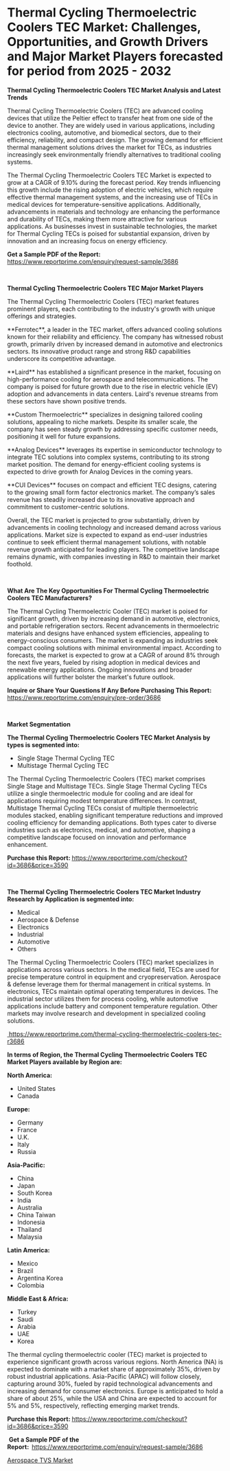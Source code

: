 <p><h1>Thermal Cycling Thermoelectric Coolers TEC Market: Challenges, Opportunities, and Growth Drivers and Major Market Players forecasted for period from 2025 - 2032</h1></p><p><strong>Thermal Cycling Thermoelectric Coolers TEC Market Analysis and Latest Trends</strong></p>
<p><p>Thermal Cycling Thermoelectric Coolers (TEC) are advanced cooling devices that utilize the Peltier effect to transfer heat from one side of the device to another. They are widely used in various applications, including electronics cooling, automotive, and biomedical sectors, due to their efficiency, reliability, and compact design. The growing demand for efficient thermal management solutions drives the market for TECs, as industries increasingly seek environmentally friendly alternatives to traditional cooling systems.</p><p>The Thermal Cycling Thermoelectric Coolers TEC Market is expected to grow at a CAGR of 9.10% during the forecast period. Key trends influencing this growth include the rising adoption of electric vehicles, which require effective thermal management systems, and the increasing use of TECs in medical devices for temperature-sensitive applications. Additionally, advancements in materials and technology are enhancing the performance and durability of TECs, making them more attractive for various applications. As businesses invest in sustainable technologies, the market for Thermal Cycling TECs is poised for substantial expansion, driven by innovation and an increasing focus on energy efficiency.</p></p>
<p><strong>Get a Sample PDF of the Report:&nbsp;</strong> <a href="https://www.reportprime.com/enquiry/request-sample/3686?utm_campaign=3057&utm_medium=2&utm_source=Github&utm_content=ia&utm_term=18032025&utm_id=thermal-cycling-thermoelectric-coolers-tec">https://www.reportprime.com/enquiry/request-sample/3686</a></p>
<p>&nbsp;</p>
<p><strong>Thermal Cycling Thermoelectric Coolers TEC Major Market Players</strong></p>
<p><p>The Thermal Cycling Thermoelectric Coolers (TEC) market features prominent players, each contributing to the industry's growth with unique offerings and strategies. </p><p>**Ferrotec**, a leader in the TEC market, offers advanced cooling solutions known for their reliability and efficiency. The company has witnessed robust growth, primarily driven by increased demand in automotive and electronics sectors. Its innovative product range and strong R&D capabilities underscore its competitive advantage.</p><p>**Laird** has established a significant presence in the market, focusing on high-performance cooling for aerospace and telecommunications. The company is poised for future growth due to the rise in electric vehicle (EV) adoption and advancements in data centers. Laird's revenue streams from these sectors have shown positive trends.</p><p>**Custom Thermoelectric** specializes in designing tailored cooling solutions, appealing to niche markets. Despite its smaller scale, the company has seen steady growth by addressing specific customer needs, positioning it well for future expansions.</p><p>**Analog Devices** leverages its expertise in semiconductor technology to integrate TEC solutions into complex systems, contributing to its strong market position. The demand for energy-efficient cooling systems is expected to drive growth for Analog Devices in the coming years.</p><p>**CUI Devices** focuses on compact and efficient TEC designs, catering to the growing small form factor electronics market. The company’s sales revenue has steadily increased due to its innovative approach and commitment to customer-centric solutions.</p><p>Overall, the TEC market is projected to grow substantially, driven by advancements in cooling technology and increased demand across various applications. Market size is expected to expand as end-user industries continue to seek efficient thermal management solutions, with notable revenue growth anticipated for leading players. The competitive landscape remains dynamic, with companies investing in R&D to maintain their market foothold.</p></p>
<p>&nbsp;</p>
<p><strong>What Are The Key Opportunities For Thermal Cycling Thermoelectric Coolers TEC Manufacturers?</strong></p>
<p><p>The Thermal Cycling Thermoelectric Cooler (TEC) market is poised for significant growth, driven by increasing demand in automotive, electronics, and portable refrigeration sectors. Recent advancements in thermoelectric materials and designs have enhanced system efficiencies, appealing to energy-conscious consumers. The market is expanding as industries seek compact cooling solutions with minimal environmental impact. According to forecasts, the market is expected to grow at a CAGR of around 8% through the next five years, fueled by rising adoption in medical devices and renewable energy applications. Ongoing innovations and broader applications will further bolster the market's future outlook.</p></p>
<p><strong>Inquire or Share Your Questions If Any Before Purchasing This Report:</strong> <a href="https://www.reportprime.com/enquiry/pre-order/3686?utm_campaign=3057&utm_medium=2&utm_source=Github&utm_content=ia&utm_term=18032025&utm_id=thermal-cycling-thermoelectric-coolers-tec">https://www.reportprime.com/enquiry/pre-order/3686</a></p>
<p>&nbsp;</p>
<p><strong>Market Segmentation</strong></p>
<p><strong>The Thermal Cycling Thermoelectric Coolers TEC Market Analysis by types is segmented into:</strong></p>
<p><ul><li>Single Stage Thermal Cycling TEC</li><li>Multistage Thermal Cycling TEC</li></ul></p>
<p><p>The Thermal Cycling Thermoelectric Coolers (TEC) market comprises Single Stage and Multistage TECs. Single Stage Thermal Cycling TECs utilize a single thermoelectric module for cooling and are ideal for applications requiring modest temperature differences. In contrast, Multistage Thermal Cycling TECs consist of multiple thermoelectric modules stacked, enabling significant temperature reductions and improved cooling efficiency for demanding applications. Both types cater to diverse industries such as electronics, medical, and automotive, shaping a competitive landscape focused on innovation and performance enhancement.</p></p>
<p><strong>Purchase this Report:&nbsp;</strong><a href="https://www.reportprime.com/checkout?id=3686&price=3590&utm_campaign=3057&utm_medium=2&utm_source=Github&utm_content=ia&utm_term=18032025&utm_id=thermal-cycling-thermoelectric-coolers-tec">https://www.reportprime.com/checkout?id=3686&price=3590</a></p>
<p>&nbsp;</p>
<p><strong>The Thermal Cycling Thermoelectric Coolers TEC Market Industry Research by Application is segmented into:</strong></p>
<p><ul><li>Medical</li><li>Aerospace & Defense</li><li>Electronics</li><li>Industrial</li><li>Automotive</li><li>Others</li></ul></p>
<p><p>The Thermal Cycling Thermoelectric Coolers (TEC) market specializes in applications across various sectors. In the medical field, TECs are used for precise temperature control in equipment and cryopreservation. Aerospace & defense leverage them for thermal management in critical systems. In electronics, TECs maintain optimal operating temperatures in devices. The industrial sector utilizes them for process cooling, while automotive applications include battery and component temperature regulation. Other markets may involve research and development in specialized cooling solutions.</p></p>
<p><a href="https://www.reportprime.com/thermal-cycling-thermoelectric-coolers-tec-r3686?utm_campaign=3057&utm_medium=2&utm_source=Github&utm_content=ia&utm_term=18032025&utm_id=thermal-cycling-thermoelectric-coolers-tec">&nbsp;https://www.reportprime.com/thermal-cycling-thermoelectric-coolers-tec-r3686</a></p>
<p><strong>In terms of Region, the Thermal Cycling Thermoelectric Coolers TEC Market Players available by Region are:</strong></p>
<p>
    <p> <strong> North America: </strong>
        <ul>
            <li>United States</li>
            <li>Canada</li>
        </ul>
        </p> 
    <p> <strong> Europe: </strong>
        <ul>
            <li>Germany</li>
            <li>France</li>
            <li>U.K.</li>
            <li>Italy</li>
            <li>Russia</li>
        </ul>
        </p> 
    <p> <strong> Asia-Pacific: </strong>
        <ul>
            <li>China</li>
            <li>Japan</li>
            <li>South Korea</li>
            <li>India</li>
            <li>Australia</li>
            <li>China Taiwan</li>
            <li>Indonesia</li>
            <li>Thailand</li>
            <li>Malaysia</li>
        </ul>
        </p> 
    <p> <strong> Latin America: </strong>
        <ul>
            <li>Mexico</li>
            <li>Brazil</li>
            <li>Argentina Korea</li>
            <li>Colombia</li>
        </ul>
        </p> 
    <p> <strong> Middle East & Africa: </strong>
        <ul>
            <li>Turkey</li>
            <li>Saudi</li>
            <li>Arabia</li>
            <li>UAE</li>
            <li>Korea</li>
        </ul>
    </p>
    </p>
<p><p>The thermal cycling thermoelectric cooler (TEC) market is projected to experience significant growth across various regions. North America (NA) is expected to dominate with a market share of approximately 35%, driven by robust industrial applications. Asia-Pacific (APAC) will follow closely, capturing around 30%, fueled by rapid technological advancements and increasing demand for consumer electronics. Europe is anticipated to hold a share of about 25%, while the USA and China are expected to account for 5% and 5%, respectively, reflecting emerging market trends.</p></p>
<p><strong>Purchase this Report: </strong><a href="https://www.reportprime.com/checkout?id=3686&price=3590&utm_campaign=3057&utm_medium=2&utm_source=Github&utm_content=ia&utm_term=18032025&utm_id=thermal-cycling-thermoelectric-coolers-tec">https://www.reportprime.com/checkout?id=3686&price=3590</a></p>
<p>&nbsp;<strong>Get a Sample PDF of the Report:&nbsp;&nbsp;</strong><a href="https://www.reportprime.com/enquiry/request-sample/3686?utm_campaign=3057&utm_medium=2&utm_source=Github&utm_content=ia&utm_term=18032025&utm_id=thermal-cycling-thermoelectric-coolers-tec">https://www.reportprime.com/enquiry/request-sample/3686</a></p>
<p><strong></strong></p>
<p><p><a href="https://github.com/mcveathuane2/Market-Research-Report-List-1/blob/main/aerospace-tvs-market.md?utm_campaign=3057&utm_medium=2&utm_source=Github&utm_content=ia&utm_term=18032025&utm_id=thermal-cycling-thermoelectric-coolers-tec">Aerospace TVS Market</a></p></p>